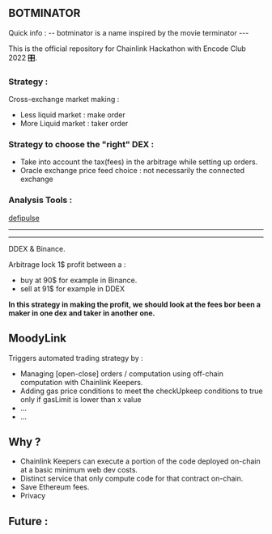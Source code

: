 ## BOTMINATOR 

Quick info : -- botminator is a name inspired by the movie terminator --- 

This is the official repository for Chainlink Hackathon with Encode Club 2022 🎛.




### Strategy : 

Cross-exchange market making :

- Less liquid market : make order 
- More Liquid market : taker order 


### Strategy to choose the "right" DEX : 

- Take into account the tax(fees) in the arbitrage while setting up orders. 
- Oracle exchange price feed choice : not necessarily the connected exchange <depends on strategy : more liquid exchange will give you more insight into the potential direction of token price> 


### Analysis Tools : 

[defipulse](https://www.defipulse.com/defi-list)



-----------------------------------------------------------------------------------------------------------------------------------------------------------

-----------------------------------------------------------------------------------------------------------------------------------------------------------









 DDEX & Binance. 
 
 Arbitrage lock 1$ profit between a : 
 - buy at 90$ for example in Binance.
 - sell at 91$ for example in DDEX 
 
**In this strategy in making the profit, we should look at the fees bor been a maker in one dex and taker in another one.**
 
 


## MoodyLink 

 Triggers automated trading strategy by :
 
- Managing [open-close] orders / computation using off-chain computation with Chainlink Keepers. 
- Adding gas price conditions to meet the checkUpkeep conditions to true only if gasLimit  is lower than x value 
- ...
- ...

## Why ?

- Chainlink Keepers can execute a portion of the code deployed on-chain at a basic minimum web dev costs. 
- Distinct service that only compute code for that contract on-chain. 
- Save Ethereum fees. 
- Privacy 

## Future : 


